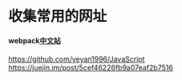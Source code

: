 # 收集常用的网址
#### webpack[中文站](https://doc.webpack-china.org/)

#### 
https://github.com/yeyan1996/JavaScript https://juejin.im/post/5cef46226fb9a07eaf2b7516